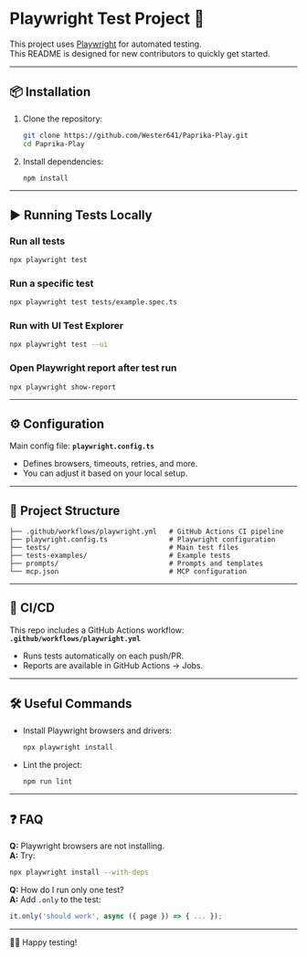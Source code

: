# Playwright Test Project 🚀

This project uses [Playwright](https://playwright.dev/) for automated testing.  
This README is designed for new contributors to quickly get started.

---

## 📦 Installation

1. Clone the repository:
   ```bash
   git clone https://github.com/Wester641/Paprika-Play.git
   cd Paprika-Play
   ```

2. Install dependencies:
   ```bash
   npm install
   ```

---

## ▶️ Running Tests Locally

### Run all tests
```bash
npx playwright test
```

### Run a specific test
```bash
npx playwright test tests/example.spec.ts
```

### Run with UI Test Explorer
```bash
npx playwright test --ui
```

### Open Playwright report after test run
```bash
npx playwright show-report
```

---

## ⚙️ Configuration

Main config file: **`playwright.config.ts`**  
- Defines browsers, timeouts, retries, and more.  
- You can adjust it based on your local setup.

---

## 🧩 Project Structure

```
├── .github/workflows/playwright.yml   # GitHub Actions CI pipeline
├── playwright.config.ts               # Playwright configuration
├── tests/                             # Main test files
├── tests-examples/                    # Example tests
├── prompts/                           # Prompts and templates
└── mcp.json                           # MCP configuration
```

---

## 🔄 CI/CD

This repo includes a GitHub Actions workflow:  
**`.github/workflows/playwright.yml`**

- Runs tests automatically on each push/PR.  
- Reports are available in GitHub Actions → Jobs.

---

## 🛠️ Useful Commands

- Install Playwright browsers and drivers:
  ```bash
  npx playwright install
  ```

- Lint the project:
  ```bash
  npm run lint
  ```

---

## ❓ FAQ

**Q:** Playwright browsers are not installing.  
**A:** Try:
```bash
npx playwright install --with-deps
```

**Q:** How do I run only one test?  
**A:** Add `.only` to the test:
```ts
it.only('should work', async ({ page }) => { ... });
```

---

👨‍💻 Happy testing!
